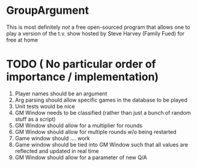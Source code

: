 # GroupArgument
This is most definitely *not* a free open-sourced program that allows one to play a version of the t.v. show hosted by Steve Harvey (Family Fued) for free at home

# TODO ( No particular order of importance  / implementation)
1) Player names should be an argument
2) Arg parsing should allow specific games in the database to be played
3) Unit tests would be nice
4) GM Window needs to be classified (rather than just a bunch of random stuff as a script)
5) GM Window should allow for a multiplier for rounds
6) GM Window should allow for multiple rounds w/o being restarted
7) Game window should .... work
8) Game window should be tied into GM Window such that all values are reflected and 
    updated in real time
9) GM Window should allow for a parameter of new Q/A